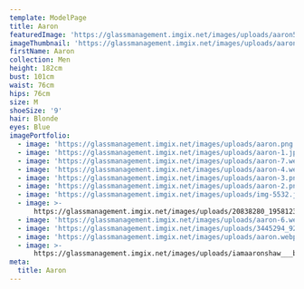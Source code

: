 ```yaml
---
template: ModelPage
title: Aaron
featuredImage: 'https://glassmanagement.imgix.net/images/uploads/aaron54768.jpg'
imageThumbnail: 'https://glassmanagement.imgix.net/images/uploads/aaron-7.jpg'
firstName: Aaron
collection: Men
height: 182cm
bust: 101cm
waist: 76cm
hips: 76cm
size: M
shoeSize: '9'
hair: Blonde
eyes: Blue
imagePortfolio:
  - image: 'https://glassmanagement.imgix.net/images/uploads/aaron.png'
  - image: 'https://glassmanagement.imgix.net/images/uploads/aaron-1.jpg'
  - image: 'https://glassmanagement.imgix.net/images/uploads/aaron-7.webp'
  - image: 'https://glassmanagement.imgix.net/images/uploads/aaron-4.webp'
  - image: 'https://glassmanagement.imgix.net/images/uploads/aaron-3.png'
  - image: 'https://glassmanagement.imgix.net/images/uploads/aaron-2.png'
  - image: 'https://glassmanagement.imgix.net/images/uploads/img-5532.jpg'
  - image: >-
      https://glassmanagement.imgix.net/images/uploads/20838280_1958123807797792_4831734841022087168_n.jpg.jpg
  - image: 'https://glassmanagement.imgix.net/images/uploads/aaron-6.webp'
  - image: 'https://glassmanagement.imgix.net/images/uploads/3445294_9289649.jpg'
  - image: 'https://glassmanagement.imgix.net/images/uploads/aaron.webp'
  - image: >-
      https://glassmanagement.imgix.net/images/uploads/iamaaronshaw___bgr9b-yn-eq___.jpg
meta:
  title: Aaron
---
```


